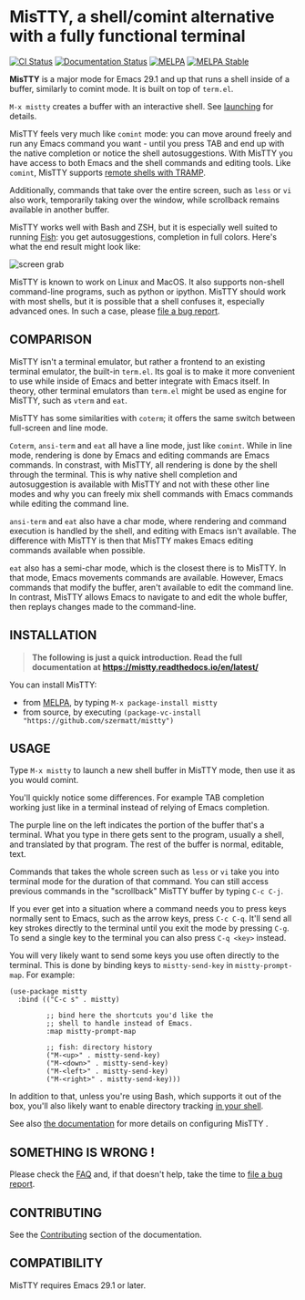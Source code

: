 # MisTTY, a shell/comint alternative with a fully functional terminal

[![CI Status](https://github.com/szermatt/mistty/actions/workflows/CI.yml/badge.svg)](https://github.com/szermatt/mistty/actions/workflows/CI.yml)
[![Documentation Status](https://readthedocs.org/projects/mistty/badge/?version=latest)](https://mistty.readthedocs.io/en/latest/?badge=latest)
[![MELPA](https://melpa.org/packages/mistty-badge.svg)](https://melpa.org/#/mistty)
[![MELPA Stable](https://stable.melpa.org/packages/mistty-badge.svg)](https://stable.melpa.org/#/mistty)

**MisTTY** is a major mode for Emacs 29.1 and up that runs
a shell inside of a buffer, similarly to comint mode. It is built on
top of `term.el`.

`M-x mistty` creates a buffer with an interactive shell. See
[launching](https://mistty.readthedocs.io/en/latest/usage.html#launching)
for details.

MisTTY feels very much like `comint` mode: you can move around freely
and run any Emacs command you want - until you press TAB and end up
with the native completion or notice the shell autosuggestions. With
MisTTY you have access to both Emacs and the shell commands and
editing tools. Like `comint`, MisTTY supports [remote shells with
TRAMP](https://mistty.readthedocs.io/en/latest/usage.html#tramp).

Additionally, commands that take over the entire screen, such as
`less` or `vi` also work, temporarily taking over the window, while
scrollback remains available in another buffer.

MisTTY works well with Bash and ZSH, but it is especially well
suited to running [Fish](https://fishshell.com): you get
autosuggestions, completion in full colors. Here's what the end
result might look like:

![screen grab](https://github.com/szermatt/mistty/blob/master/screengrab.gif?raw=true)

MisTTY is known to work on Linux and MacOS. It also supports non-shell
command-line programs, such as python or ipython. MisTTY should work
with most shells, but it is possible that a shell confuses it,
especially advanced ones. In such a case, please [file a bug report](
https://mistty.readthedocs.io/en/latest/contrib.html#reporting-issues).

## COMPARISON

MisTTY isn't a terminal emulator, but rather a frontend to an existing
terminal emulator, the built-in `term.el`. Its goal is to make it more
convenient to use while inside of Emacs and better integrate with
Emacs itself. In theory, other terminal emulators than `term.el` might
be used as engine for MisTTY, such as `vterm` and `eat`.

MisTTY has some similarities with `coterm`; it offers the same switch
between full-screen and line mode.

`Coterm`, `ansi-term` and `eat` all have a line mode, just like
`comint`. While in line mode, rendering is done by Emacs and editing
commands are Emacs commands. In constrast, with MisTTY, all rendering
is done by the shell through the terminal. This is why native shell
completion and autosuggestion is available with MisTTY and not with
these other line modes and why you can freely mix shell commands with
Emacs commands while editing the command line.

`ansi-term` and `eat` also have a char mode, where rendering and
command execution is handled by the shell, and editing with Emacs
isn't available. The difference with MisTTY is then that MisTTY makes
Emacs editing commands available when possible.

`eat` also has a semi-char mode, which is the closest there is to
MisTTY. In that mode, Emacs movements commands are available. However,
Emacs commands that modify the buffer, aren't available to edit the
command line. In contrast, MisTTY allows Emacs to navigate to and edit
the whole buffer, then replays changes made to the command-line.

## INSTALLATION

> **The following is just a quick introduction. Read the full documentation at https://mistty.readthedocs.io/en/latest/**

You can install MisTTY:
- from [MELPA](https://melpa.org/#/getting-started), by typing `M-x package-install mistty`
- from source, by executing `(package-vc-install "https://github.com/szermatt/mistty")`

## USAGE

Type `M-x mistty` to launch a new shell buffer in MisTTY mode, then
use it as you would comint.

You'll quickly notice some differences. For example TAB completion
working just like in a terminal instead of relying of Emacs
completion.

The purple line on the left indicates the portion of the buffer
that's a terminal. What you type in there gets sent to the program,
usually a shell, and translated by that program. The rest of the
buffer is normal, editable, text.

Commands that takes the whole screen such as `less` or `vi` take you
into terminal mode for the duration of that command. You can still
access previous commands in the "scrollback" MisTTY buffer by typing
`C-c C-j`.

If you ever get into a situation where a command needs you to press
keys normally sent to Emacs, such as the arrow keys, press `C-c C-q`.
It'll send all key strokes directly to the terminal until you exit
the mode by pressing `C-g`. To send a single key to the terminal
you can also press `C-q <key>` instead.

You will very likely want to send some keys you use often directly
to the terminal. This is done by binding keys to `mistty-send-key`
in `mistty-prompt-map`. For example:

```elisp
(use-package mistty
  :bind (("C-c s" . mistty)

         ;; bind here the shortcuts you'd like the
         ;; shell to handle instead of Emacs.
         :map mistty-prompt-map

         ;; fish: directory history
         ("M-<up>" . mistty-send-key)
         ("M-<down>" . mistty-send-key)
         ("M-<left>" . mistty-send-key)
         ("M-<right>" . mistty-send-key)))
```

In addition to that, unless you're using Bash, which supports it out
of the box, you'll also likely want to enable directory tracking [in
your shell](https://mistty.readthedocs.io/en/latest/shells.html).

See also [the documentation](https://mistty.readthedocs.io/en/latest/)
for more details on configuring MisTTY .

## SOMETHING IS WRONG !

Please check the [FAQ](https://mistty.readthedocs.io/en/latest/faq.html)
and, if that doesn't help, take the time to [file a bug report](https://mistty.readthedocs.io/en/latest/contrib.html#reporting-issues).

## CONTRIBUTING

See the [Contributing](https://mistty.readthedocs.io/en/latest/contrib.html)
section of the documentation.

## COMPATIBILITY

MisTTY requires Emacs 29.1 or later.
